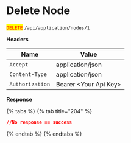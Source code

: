 # Delete Node

<mark style="color:red;">`DELETE`</mark> `/api/application/nodes/1`

**Headers**

| Name            | Value                  |
| --------------- | ---------------------- |
| `Accept`        | application/json       |
| `Content-Type`  | application/json       |
| `Authorization` | Bearer \<Your Api Key> |

**Response**

{% tabs %}
{% tab title="204" %}
```json
//No response == success
```
{% endtab %}
{% endtabs %}
